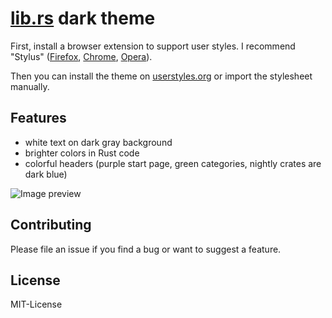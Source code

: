 # [lib.rs](https://lib.rs) dark theme

First, install a browser extension to support user styles. I recommend "Stylus" ([Firefox](https://addons.mozilla.org/en-US/firefox/addon/styl-us/), [Chrome](https://chrome.google.com/webstore/detail/stylus/clngdbkpkpeebahjckkjfobafhncgmne), [Opera](https://addons.opera.com/de/extensions/details/stylus/)).

Then you can install the theme on [userstyles.org](https://userstyles.org/styles/172151/lib-rs-dark) or import the stylesheet manually.

## Features

- white text on dark gray background
- brighter colors in Rust code
- colorful headers (purple start page, green categories, nightly crates are dark blue)

![Image preview](rand.png)

## Contributing

Please file an issue if you find a bug or want to suggest a feature.

## License

MIT-License
